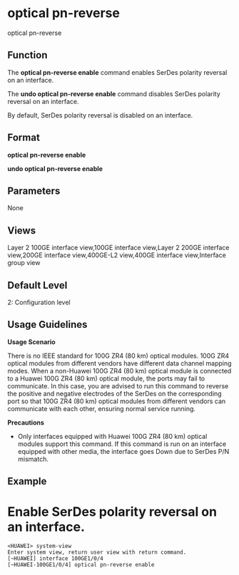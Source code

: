 optical pn-reverse
==================

optical pn-reverse

Function
--------



The **optical pn-reverse enable** command enables SerDes polarity reversal on an interface.

The **undo optical pn-reverse enable** command disables SerDes polarity reversal on an interface.



By default, SerDes polarity reversal is disabled on an interface.


Format
------

**optical pn-reverse enable**

**undo optical pn-reverse enable**


Parameters
----------

None

Views
-----

Layer 2 100GE interface view,100GE interface view,Layer 2 200GE interface view,200GE interface view,400GE-L2 view,400GE interface view,Interface group view


Default Level
-------------

2: Configuration level


Usage Guidelines
----------------

**Usage Scenario**



There is no IEEE standard for 100G ZR4 (80 km) optical modules. 100G ZR4 optical modules from different vendors have different data channel mapping modes. When a non-Huawei 100G ZR4 (80 km) optical module is connected to a Huawei 100G ZR4 (80 km) optical module, the ports may fail to communicate. In this case, you are advised to run this command to reverse the positive and negative electrodes of the SerDes on the corresponding port so that 100G ZR4 (80 km) optical modules from different vendors can communicate with each other, ensuring normal service running.



**Precautions**

* Only interfaces equipped with Huawei 100G ZR4 (80 km) optical modules support this command. If this command is run on an interface equipped with other media, the interface goes Down due to SerDes P/N mismatch.


Example
-------

# Enable SerDes polarity reversal on an interface.
```
<HUAWEI> system-view
Enter system view, return user view with return command.
[~HUAWEI] interface 100GE1/0/4
[~HUAWEI-100GE1/0/4] optical pn-reverse enable

```